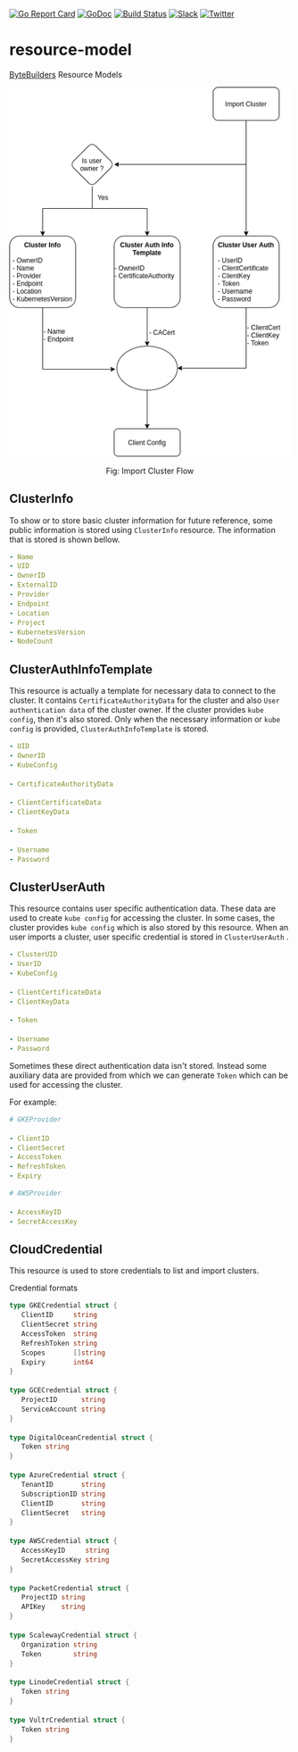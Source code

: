[![Go Report Card](https://goreportcard.com/badge/go.bytebuilders.dev/resource-model)](https://goreportcard.com/report/go.bytebuilders.dev/resource-model)
[![GoDoc](https://godoc.org/go.bytebuilders.dev/resource-model?status.svg "GoDoc")](https://godoc.org/go.bytebuilders.dev/resource-model)
[![Build Status](https://github.com/bytebuilders/resource-model/workflows/CI/badge.svg)](https://github.com/bytebuilders/resource-model/actions?workflow=CI)
[![Slack](https://slack.appscode.com/badge.svg)](https://slack.appscode.com)
[![Twitter](https://img.shields.io/twitter/follow/ByteBuilders.svg?style=social&logo=twitter&label=Follow)](https://twitter.com/intent/follow?screen_name=ByteBuilders)

# resource-model

[ByteBuilders](https://byte.builders) Resource Models

![Import Cluster](./hack/files/import_cluster.png)

<center>Fig: Import Cluster Flow</center>



##  ClusterInfo

To show or to store basic cluster information for future reference, some public information is stored using `ClusterInfo` resource. The information that is stored is shown bellow.

```yaml
- Name
- UID
- OwnerID
- ExternalID
- Provider
- Endpoint
- Location
- Project
- KubernetesVersion
- NodeCount
```

## ClusterAuthInfoTemplate

This resource is actually a template for necessary data to connect to the cluster. It contains `CertificateAuthorityData` for the cluster and also `User authentication data` of the cluster owner. If the cluster provides `kube config`, then it's also stored. Only when the necessary information or `kube config` is provided, `ClusterAuthInfoTemplate` is stored.

```yaml
- UID
- OwnerID
- KubeConfig

- CertificateAuthorityData

- ClientCertificateData
- ClientKeyData

- Token

- Username
- Password
```

## ClusterUserAuth

This resource contains user specific authentication data. These data are used to create `kube config` for accessing the cluster. In some cases, the cluster provides `kube config` which is also stored by this resource. When an user imports a cluster, user specific credential is stored in `ClusterUserAuth` .

```yaml
- ClusterUID
- UserID
- KubeConfig

- ClientCertificateData
- ClientKeyData

- Token

- Username
- Password
```

Sometimes these direct authentication data isn't stored. Instead some auxiliary data are provided from which we can generate `Token` which can be used for accessing the cluster.

For example:

```yaml
# GKEProvider

- ClientID
- ClientSecret
- AccessToken
- RefreshToken
- Expiry
```

```yaml
# AWSProvider

- AccessKeyID
- SecretAccessKey
```

## CloudCredential

This resource is used to store credentials to list and import clusters.

Credential formats

```go
type GKECredential struct {
   ClientID     string
   ClientSecret string
   AccessToken  string
   RefreshToken string
   Scopes 		[]string
   Expiry 		int64
}

type GCECredential struct {
   ProjectID      string
   ServiceAccount string
}

type DigitalOceanCredential struct {
   Token string
}

type AzureCredential struct {
   TenantID       string
   SubscriptionID string
   ClientID       string
   ClientSecret   string
}

type AWSCredential struct {
   AccessKeyID     string
   SecretAccessKey string
}

type PacketCredential struct {
   ProjectID string
   APIKey    string
}

type ScalewayCredential struct {
   Organization string
   Token        string
}

type LinodeCredential struct {
   Token string
}

type VultrCredential struct {
   Token string
}
```
